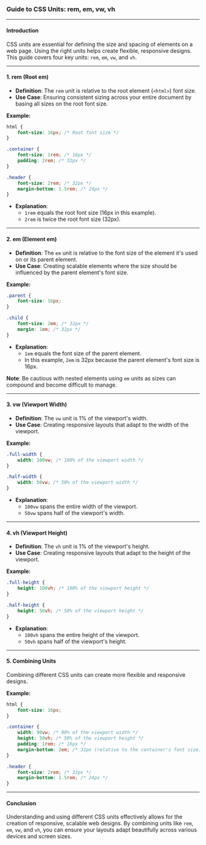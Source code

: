 ### Guide to CSS Units: rem, em, vw, vh

---

#### **Introduction**
CSS units are essential for defining the size and spacing of elements on a web page. Using the right units helps create flexible, responsive designs. This guide covers four key units: `rem`, `em`, `vw`, and `vh`.

---

#### **1. rem (Root em)**
- **Definition**: The `rem` unit is relative to the root element (`<html>`) font size.
- **Use Case**: Ensuring consistent sizing across your entire document by basing all sizes on the root font size.

**Example:**
```css
html {
    font-size: 16px; /* Root font size */
}

.container {
    font-size: 1rem; /* 16px */
    padding: 2rem; /* 32px */
}

.header {
    font-size: 2rem; /* 32px */
    margin-bottom: 1.5rem; /* 24px */
}
```

- **Explanation**: 
  - `1rem` equals the root font size (16px in this example).
  - `2rem` is twice the root font size (32px).

---

#### **2. em (Element em)**
- **Definition**: The `em` unit is relative to the font size of the element it's used on or its parent element.
- **Use Case**: Creating scalable elements where the size should be influenced by the parent element's font size.

**Example:**
```css
.parent {
    font-size: 16px;
}

.child {
    font-size: 2em; /* 32px */
    margin: 1em; /* 32px */
}
```

- **Explanation**: 
  - `1em` equals the font size of the parent element.
  - In this example, `2em` is 32px because the parent element's font size is 16px.

**Note**: Be cautious with nested elements using `em` units as sizes can compound and become difficult to manage.

---

#### **3. vw (Viewport Width)**
- **Definition**: The `vw` unit is 1% of the viewport's width.
- **Use Case**: Creating responsive layouts that adapt to the width of the viewport.

**Example:**
```css
.full-width {
    width: 100vw; /* 100% of the viewport width */
}

.half-width {
    width: 50vw; /* 50% of the viewport width */
}
```

- **Explanation**: 
  - `100vw` spans the entire width of the viewport.
  - `50vw` spans half of the viewport's width.

---

#### **4. vh (Viewport Height)**
- **Definition**: The `vh` unit is 1% of the viewport's height.
- **Use Case**: Creating responsive layouts that adapt to the height of the viewport.

**Example:**
```css
.full-height {
    height: 100vh; /* 100% of the viewport height */
}

.half-height {
    height: 50vh; /* 50% of the viewport height */
}
```

- **Explanation**: 
  - `100vh` spans the entire height of the viewport.
  - `50vh` spans half of the viewport's height.

---

#### **5. Combining Units**
Combining different CSS units can create more flexible and responsive designs.

**Example:**
```css
html {
    font-size: 16px;
}

.container {
    width: 90vw; /* 90% of the viewport width */
    height: 50vh; /* 50% of the viewport height */
    padding: 1rem; /* 16px */
    margin-bottom: 2em; /* 32px (relative to the container's font size) */
}

.header {
    font-size: 2rem; /* 32px */
    margin-bottom: 1.5rem; /* 24px */
}
```

---

#### **Conclusion**
Understanding and using different CSS units effectively allows for the creation of responsive, scalable web designs. By combining units like `rem`, `em`, `vw`, and `vh`, you can ensure your layouts adapt beautifully across various devices and screen sizes.
